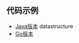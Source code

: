 ## 代码示例
- [Java版本](../../../tree/java/Array) datastructure
- [Go版本](../../../tree/go/datastructure/array.go)